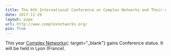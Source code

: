```yaml
---
title: The 6th International Conference on Complex Networks and Their Applications
date: 2017-11-29
layout: page
url: http://www.complexnetworks.org/
pin: True
---
```


This year [Complex Networks](http://www.complexnetworks.org/){: target="\_blank"}
gains Conference status.
It will be held in Lyon (France).

